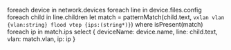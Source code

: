 foreach device in network.devices
foreach line in device.files.config
foreach child in line.children
let match = patternMatch(child.text, `vxlan vlan {vlan:string} flood vtep {ips:(string*)}`)
where isPresent(match)
foreach ip in match.ips
select {
  deviceName: device.name,
  line: child.text,
  vlan: match.vlan,
  ip: ip
}
